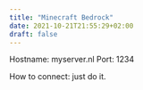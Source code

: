 ```yaml
---
title: "Minecraft Bedrock"
date: 2021-10-21T21:55:29+02:00
draft: false
---
```


Hostname: myserver.nl
Port: 1234

How to connect: just do it.

